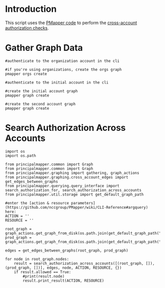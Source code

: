 # Introduction
This script uses the [PMapper code](https://github.com/nccgroup/PMapper#installation-from-source-code) to perform the [cross-account authorization checks](https://github.com/nccgroup/PMapper/wiki/Frequently-Asked-Questions#how-do-i-do-cross-account-authorization-checks).

# Gather Graph Data

```
#authenticate to the organization account in the cli

#if you're using organizations, create the orgs graph
pmapper orgs create

#authenticate to the initial account in the cli

#create the initial account graph
pmapper graph create

#create the second account graph
pmapper graph create

```

# Search Authorization Across Accounts

```
import os
import os.path

from principalmapper.common import Graph
from principalmapper.common import Graph
from principalmapper.graphing import gathering, graph_actions
from principalmapper.graphing.cross_account_edges import get_edges_between_graphs
from principalmapper.querying.query_interface import search_authorization_for, search_authorization_across_accounts
from principalmapper.util.storage import get_default_graph_path

#enter the [action & resource parameters](https://github.com/nccgroup/PMapper/wiki/CLI-Reference#argquery) here:
ACTION = ''
RESOURCE = ''

root_graph = graph_actions.get_graph_from_disk(os.path.join(get_default_graph_path("569715827492")))
prod_graph = graph_actions.get_graph_from_disk(os.path.join(get_default_graph_path("602857735579")))

edges = get_edges_between_graphs(root_graph, prod_graph)

for node in root_graph.nodes:
    result = search_authorization_across_accounts([(root_graph, []), (prod_graph, [])], edges, node, ACTION, RESOURCE, {})
    if result.allowed == True:
        #print(result.node)
        result.print_result(ACTION, RESOURCE)
```
